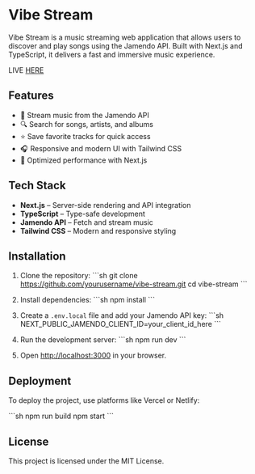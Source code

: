 # Vibe Stream

Vibe Stream is a music streaming web application that allows users to discover and play songs using the Jamendo API. Built with Next.js and TypeScript, it delivers a fast and immersive music experience.

LIVE [HERE](https://vibe-stream-pi.vercel.app/)

## Features

- 🎵 Stream music from the Jamendo API
- 🔍 Search for songs, artists, and albums
- ⭐ Save favorite tracks for quick access
- 🎧 Responsive and modern UI with Tailwind CSS
- 🚀 Optimized performance with Next.js

## Tech Stack

- **Next.js** – Server-side rendering and API integration
- **TypeScript** – Type-safe development
- **Jamendo API** – Fetch and stream music
- **Tailwind CSS** – Modern and responsive styling

## Installation

1. Clone the repository:
   \`\`\`sh
   git clone https://github.com/yourusername/vibe-stream.git
   cd vibe-stream
   \`\`\`

2. Install dependencies:
   \`\`\`sh
   npm install
   \`\`\`

3. Create a `.env.local` file and add your Jamendo API key:
   \`\`\`sh
   NEXT_PUBLIC_JAMENDO_CLIENT_ID=your_client_id_here
   \`\`\`

4. Run the development server:
   \`\`\`sh
   npm run dev
   \`\`\`

5. Open [http://localhost:3000](http://localhost:3000) in your browser.

## Deployment

To deploy the project, use platforms like Vercel or Netlify:

\`\`\`sh
npm run build
npm start
\`\`\`

## License

This project is licensed under the MIT License.

